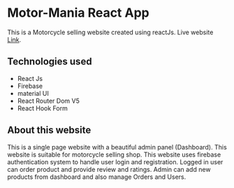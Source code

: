 # Motor-Mania React App

This is a Motorcycle selling website created using reactJs. Live website  [Link](https://motor-mania-ab104.web.app).

## Technologies used
* React Js
* Firebase
* material UI
* React Router Dom V5
* React Hook Form


## About this website
This is a single page website with a beautiful admin panel (Dashboard). This website is suitable for motorcycle selling shop. 
This website uses firebase authentication system to handle user login and registration. Logged in user can order product and provide review and ratings.
Admin can add new products from dashboard and also manage Orders and Users.